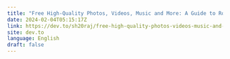 ```yaml
---
title: "Free High-Quality Photos, Videos, Music and More: A Guide to Royalty-Free Media"
date: 2024-02-04T05:15:17Z
link: https://dev.to/sh20raj/free-high-quality-photos-videos-music-and-more-a-guide-to-royalty-free-media-148a?utm_medium=RSS&utm_source=news.12bit.vn
site: dev.to
language: English
draft: false
---
```

